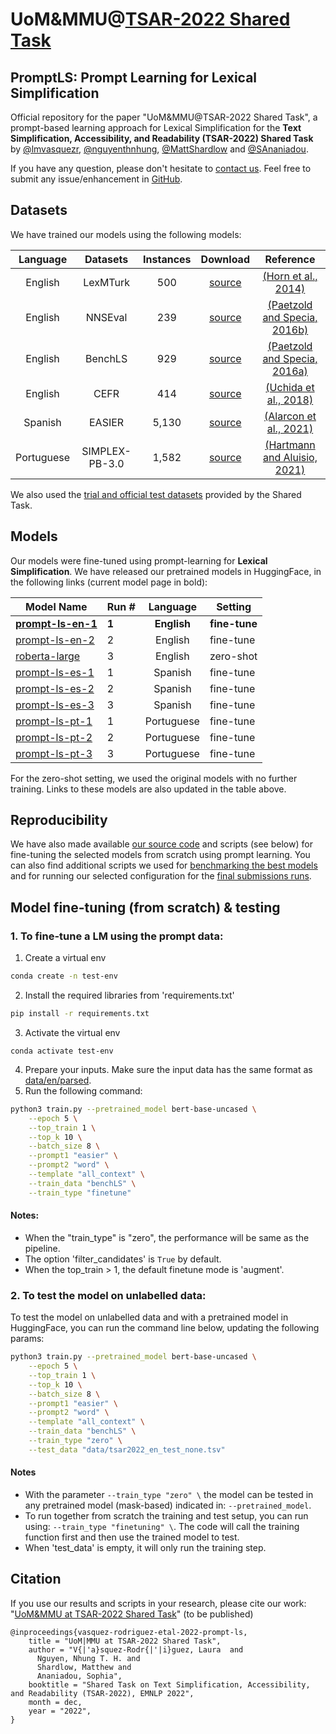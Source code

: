 # UoM&MMU@[TSAR-2022 Shared Task](https://taln.upf.edu/pages/tsar2022-st/)
## PromptLS: Prompt Learning for Lexical Simplification


Official repository for the paper "UoM&MMU@TSAR-2022 Shared Task", a prompt-based learning approach for Lexical Simplification for the **Text Simplification, Accessibility, and Readability (TSAR-2022) Shared Task** 
by [@lmvasquezr](https://twitter.com/lmvasquezr), [@nguyenthnhung](https://twitter.com/nguyenthnhung), [@MattShardlow](https://twitter.com/MattShardlow) and [@SAnaniadou](https://twitter.com/SAnaniadou). 

If you have any question, please don't hesitate to [contact us](mailto:lvasquezcr@gmail.com?subject=[GitHub]%20Investigating%20TS%20Eval%20Question). Feel free to submit any issue/enhancement in [GitHub](https://github.com/lmvasque/ts-explore/issues). 

## Datasets 

We have trained our models using the following models:

|  Language   |    Datasets     | Instances  |                                    Download                                    |                                             Reference                                              |
|:-----------:|:---------------:|:----------:|:------------------------------------------------------------------------------:|:--------------------------------------------------------------------------------------------------:| 
|   English   |    LexMTurk     |    500     |           [source](https://cs.pomona.edu/~dkauchak/simplification/ )           |                     [(Horn et al., 2014)](https://aclanthology.org/P14-2075/)                      |
|   English   |     NNSEval     |    239     |           [source](https://zenodo.org/record/2552381#.Y2ququzP0-R)             |       [(Paetzold and Specia, 2016b)](https://ojs.aaai.org/index.php/AAAI/article/view/9885)        |
|   English   |     BenchLS     |    929     |             [source](http://ghpaetzold.github.io/data/BenchLS.zip)             |                 [(Paetzold and Specia, 2016a)](https://aclanthology.org/L16-1491/)                 |
|   English   |      CEFR       |    414     | [source](http://www-bigdata.ist.osaka-u.ac.jp/arase/pj/lex-simplification.zip) |                    [(Uchida et al., 2018)](https://aclanthology.org/L18-1514/)                     |
|   Spanish   |     EASIER      |   5,130    |    [source](https://github.com/LURMORENO/EASIER_CORPUS/blob/main/SGSS.csv )    |               [(Alarcon et al., 2021)](https://ieeexplore.ieee.org/document/9400837)               |
| Portuguese  | SIMPLEX-PB-3.0  |   1,582    |          [source](https://github.com/nathanshartmann/SIMPLEX-PB-3.0)           |  [(Hartmann and Aluisio, 2021)](https://linguamatica.com/index.php/linguamatica/article/view/323)  |

We also used the [trial and official test datasets](https://github.com/LaSTUS-TALN-UPF/TSAR-2022-Shared-Task/tree/main/datasets) provided by the Shared Task.

## Models

Our models were fine-tuned using prompt-learning for **Lexical Simplification**. 
We have released our pretrained models in HuggingFace, in the following links (current model page in bold):

| Model Name                                                           | Run # |  Language   | Setting       |
|----------------------------------------------------------------------|-------|:-----------:|---------------|
| **[prompt-ls-en-1](https://huggingface.co/lmvasque/prompt-ls-en-1)** | **1** | **English** | **fine-tune** |
| [prompt-ls-en-2](https://huggingface.co/lmvasque/prompt-ls-en-2)     | 2     |   English   | fine-tune     |
| [roberta-large](https://huggingface.co/roberta-large)                | 3     |   English   | zero-shot     |
| [prompt-ls-es-1](https://huggingface.co/lmvasque/prompt-ls-es-1)     | 1     |   Spanish   | fine-tune     |
| [prompt-ls-es-2](https://huggingface.co/lmvasque/prompt-ls-es-2)     | 2     |   Spanish   | fine-tune     |
| [prompt-ls-es-3](https://huggingface.co/lmvasque/prompt-ls-es-3)     | 3     |   Spanish   | fine-tune     |
| [prompt-ls-pt-1](https://huggingface.co/lmvasque/prompt-ls-pt-1)     | 1     | Portuguese  | fine-tune     |
| [prompt-ls-pt-2](https://huggingface.co/lmvasque/prompt-ls-pt-2)     | 2     | Portuguese  | fine-tune     |
| [prompt-ls-pt-3](https://huggingface.co/lmvasque/prompt-ls-pt-3)     | 3     | Portuguese  | fine-tune     |


For the zero-shot setting, we used the original models with no further training. Links to these models are also updated in the table above.

## Reproducibility

We have also made available [our source code](https://github.com/lmvasque/ls-prompt-tsar2022/tree/main/src) and 
scripts (see below) for fine-tuning the selected models from scratch using prompt learning.
You can also find additional scripts we used for [benchmarking the best models](https://github.com/lmvasque/ls-prompt-tsar2022/tree/main/scripts/benchmark) and for running our selected configuration for the [final submissions runs](https://github.com/lmvasque/ls-prompt-tsar2022/tree/main/scripts/submission). 

## Model fine-tuning (from scratch) & testing

### 1. To fine-tune a LM using the prompt data:

1. Create a virtual env
```bash 
conda create -n test-env
```
2. Install the required libraries from 'requirements.txt'
```bash 
pip install -r requirements.txt
```
3. Activate the virtual env
```
conda activate test-env
```
4. Prepare your inputs. Make sure the input data has the same format as [data/en/parsed](https://github.com/lmvasque/ls-prompt-tsar2022/tree/main/data/en/parsed).
5. Run the following command:
```bash
python3 train.py --pretrained_model bert-base-uncased \
    --epoch 5 \
    --top_train 1 \
    --top_k 10 \
    --batch_size 8 \
    --prompt1 "easier" \
    --prompt2 "word" \
    --template "all_context" \
    --train_data "benchLS" \
    --train_type "finetune"
```

#### Notes:
- When the "train_type" is "zero", the performance will be same as the pipeline.
- The option 'filter_candidates' is ``True`` by default.
- When the top_train > 1, the default finetune mode is 'augment'.

### 2. To test the model on unlabelled data:
 
To test the model on unlabelled data and with a pretrained model in HuggingFace, you can run the command line below, 
updating the following params: 
```bash
python3 train.py --pretrained_model bert-base-uncased \
    --epoch 5 \
    --top_train 1 \
    --top_k 10 \
    --batch_size 8 \
    --prompt1 "easier" \
    --prompt2 "word" \
    --template "all_context" \
    --train_data "benchLS" \
    --train_type "zero" \
    --test_data "data/tsar2022_en_test_none.tsv"
```

#### Notes
- With the parameter ``--train_type "zero" \`` the model can be tested in any pretrained model (mask-based) indicated in: ``--pretrained_model``.
- To run together from scratch the training and test setup, you can run using: ``--train_type "finetuning" \``. The code will call the training function first and then use the trained model to test.
- When 'test_data' is empty, it will only run the training step.

## Citation

If you use our results and scripts in your research, please cite our work: "[UoM&MMU at TSAR-2022 Shared Task]()" (to be published) 

```
@inproceedings{vasquez-rodriguez-etal-2022-prompt-ls,
    title = "UoM|MMU at TSAR-2022 Shared Task",
    author = "V{|'a}squez-Rodr{|'|i}guez, Laura  and
      Nguyen, Nhung T. H. and
      Shardlow, Matthew and
      Ananiadou, Sophia",
    booktitle = "Shared Task on Text Simplification, Accessibility, and Readability (TSAR-2022), EMNLP 2022",
    month = dec,
    year = "2022",
}
```


